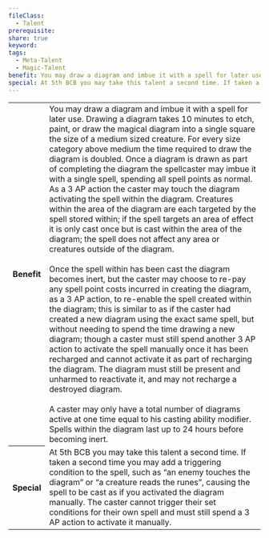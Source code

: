 ```yaml
---
fileClass:
  - Talent
prerequisite: 
share: true
keyword: 
tags:
  - Meta-Talent
  - Magic-Talent
benefit: You may draw a diagram and imbue it with a spell for later use. Drawing a diagram takes 10 minutes to etch, paint, or draw the magical diagram into a single square the size of a medium sized creature. For every size category above medium the time required to draw the diagram is doubled. Once a diagram is drawn as part of completing the diagram the spellcaster may imbue it with a single spell, spending all spell points as normal. As a 3 AP action the caster may touch the diagram activating the spell within the diagram. Creatures within the area of the diagram are each targeted by the spell stored within; if the spell targets an area of effect it is only cast once but is cast within the area of the diagram; the spell does not affect any area or creatures outside of the diagram.<br><br>Once the spell within has been cast the diagram becomes inert, but the caster may choose to re-pay any spell point costs incurred in creating the diagram, as a 3 AP action, to re-enable the spell created within the diagram; this is similar to as if the caster had created a new diagram using the exact same spell, but without needing to spend the time drawing a new diagram; though a caster must still spend another 3 AP action to activate the spell manually once it has been recharged and cannot activate it as part of recharging the diagram. The diagram must still be present and unharmed to reactivate it, and may not recharge a destroyed diagram.<br><br>A caster may only have a total number of diagrams active at one time equal to his casting ability modifier. Spells within the diagram last up to 24 hours before becoming inert.
special: At 5th BCB you may take this talent a second time. If taken a second time you may add a triggering condition to the spell, such as “an enemy touches the diagram” or “a creature reads the runes”, causing the spell to be cast as if you activated the diagram manually. The caster cannot trigger their set conditions for their own spell and must still spend a 3 AP action to activate it manually.
---
```

<p><span dir="ltr" style="overflow-x: auto;"><table><tbody><tr><th dir="ltr">Benefit</th><td dir="ltr">You may draw a diagram and imbue it with a spell for later use. Drawing a diagram takes 10 minutes to etch, paint, or draw the magical diagram into a single square the size of a medium sized creature. For every size category above medium the time required to draw the diagram is doubled. Once a diagram is drawn as part of completing the diagram the spellcaster may imbue it with a single spell, spending all spell points as normal. As a 3 AP action the caster may touch the diagram activating the spell within the diagram. Creatures within the area of the diagram are each targeted by the spell stored within; if the spell targets an area of effect it is only cast once but is cast within the area of the diagram; the spell does not affect any area or creatures outside of the diagram.<br><br>Once the spell within has been cast the diagram becomes inert, but the caster may choose to re-pay any spell point costs incurred in creating the diagram, as a 3 AP action, to re-enable the spell created within the diagram; this is similar to as if the caster had created a new diagram using the exact same spell, but without needing to spend the time drawing a new diagram; though a caster must still spend another 3 AP action to activate the spell manually once it has been recharged and cannot activate it as part of recharging the diagram. The diagram must still be present and unharmed to reactivate it, and may not recharge a destroyed diagram.<br><br>A caster may only have a total number of diagrams active at one time equal to his casting ability modifier. Spells within the diagram last up to 24 hours before becoming inert.</td></tr><tr><th dir="ltr">Special</th><td dir="ltr">At 5th BCB you may take this talent a second time. If taken a second time you may add a triggering condition to the spell, such as “an enemy touches the diagram” or “a creature reads the runes”, causing the spell to be cast as if you activated the diagram manually. The caster cannot trigger their set conditions for their own spell and must still spend a 3 AP action to activate it manually.</td></tr></tbody></table></span></p>